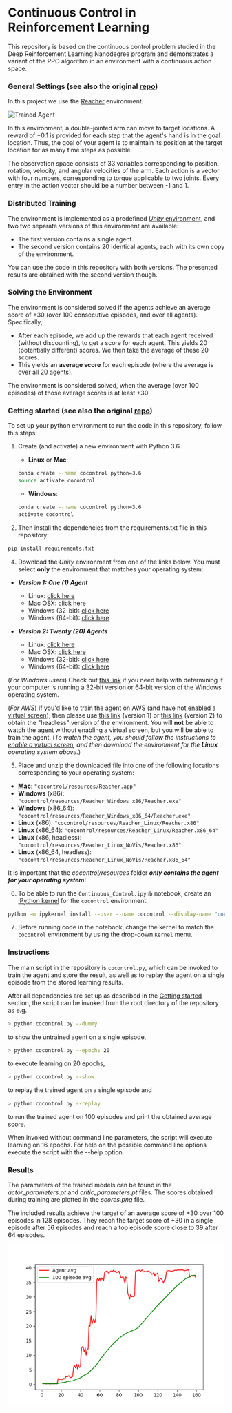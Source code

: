 # Continuous Control in Reinforcement Learning

This repository is based on the continuous control problem studied in the Deep Reinforcement Learning Nanodegree program and demonstrates a variant of the PPO  algorithm in an environment with a continuous action space.

### General Settings (see also the original [repo](https://github.com/udacity/deep-reinforcement-learning/tree/master/p2_continuous-control))

In this project we use the [Reacher](https://github.com/Unity-Technologies/ml-agents/blob/master/docs/Learning-Environment-Examples.md#reacher) environment.

![Trained Agent](resources/small_agent.gif)

In this environment, a double-jointed arm can move to target locations. A reward of +0.1 is provided for each step that the agent's hand is in the goal location. Thus, the goal of your agent is to maintain its position at the target location for as many time steps as possible.

The observation space consists of 33 variables corresponding to position, rotation, velocity, and angular velocities of the arm. Each action is a vector with four numbers, corresponding to torque applicable to two joints. Every entry in the action vector should be a number between -1 and 1.

### Distributed Training

The environment is implemented as a predefined [*Unity* environment](https://github.com/Unity-Technologies/ml-agents), and two two separate versions of this environment are available:
- The first version contains a single agent.
- The second version contains 20 identical agents, each with its own copy of the environment.  

You can use the code in this repository with both versions. The presented results are obtained with the second version though.

### Solving the Environment

The environment is considered solved if the  agents achieve an average score of +30 (over 100 consecutive episodes, and over all agents).  Specifically,
- After each episode, we add up the rewards that each agent received (without discounting), to get a score for each agent.  This yields 20 (potentially different) scores.  We then take the average of these 20 scores.
- This yields an **average score** for each episode (where the average is over all 20 agents).

The environment is considered solved, when the average (over 100 episodes) of those average scores is at least +30.

### Getting started (see also the original [repo](https://github.com/udacity/deep-reinforcement-learning/tree/master/p2_continuous-control))

To set up your python environment to run the code in this repository, follow this steps:

1. Create (and activate) a new environment with Python 3.6.

	- __Linux__ or __Mac__:
	```bash
	conda create --name cocontrol python=3.6
	source activate cocontrol
	```
	- __Windows__:
	```bash
	conda create --name cocontrol python=3.6
	activate cocontrol
	```

3. Then install the dependencies from the requirements.txt file in this repository:
```bash
pip install requirements.txt
```

4. Download the *Unity* environment from one of the links below. You must select **only** the environment that matches your operating system:
  - **_Version 1: One (1) Agent_**
      - Linux: [click here](https://s3-us-west-1.amazonaws.com/udacity-drlnd/P2/Reacher/one_agent/Reacher_Linux.zip)
      - Mac OSX: [click here](https://s3-us-west-1.amazonaws.com/udacity-drlnd/P2/Reacher/one_agent/Reacher.app.zip)
      - Windows (32-bit): [click here](https://s3-us-west-1.amazonaws.com/udacity-drlnd/P2/Reacher/one_agent/Reacher_Windows_x86.zip)
      - Windows (64-bit): [click here](https://s3-us-west-1.amazonaws.com/udacity-drlnd/P2/Reacher/one_agent/Reacher_Windows_x86_64.zip)

  - **_Version 2: Twenty (20) Agents_**
      - Linux: [click here](https://s3-us-west-1.amazonaws.com/udacity-drlnd/P2/Reacher/Reacher_Linux.zip)
      - Mac OSX: [click here](https://s3-us-west-1.amazonaws.com/udacity-drlnd/P2/Reacher/Reacher.app.zip)
      - Windows (32-bit): [click here](https://s3-us-west-1.amazonaws.com/udacity-drlnd/P2/Reacher/Reacher_Windows_x86.zip)
      - Windows (64-bit): [click here](https://s3-us-west-1.amazonaws.com/udacity-drlnd/P2/Reacher/Reacher_Windows_x86_64.zip)

(_For Windows users_) Check out [this link](https://support.microsoft.com/en-us/help/827218/how-to-determine-whether-a-computer-is-running-a-32-bit-version-or-64) if you need help with determining if your computer is running a 32-bit version or 64-bit version of the Windows operating system.

(_For AWS_) If you'd like to train the agent on AWS (and have not [enabled a virtual screen](https://github.com/Unity-Technologies/ml-agents/blob/master/docs/Training-on-Amazon-Web-Service.md)), then please use [this link](https://s3-us-west-1.amazonaws.com/udacity-drlnd/P2/Reacher/one_agent/Reacher_Linux_NoVis.zip) (version 1) or [this link](https://s3-us-west-1.amazonaws.com/udacity-drlnd/P2/Reacher/Reacher_Linux_NoVis.zip) (version 2) to obtain the "headless" version of the environment.  You will **not** be able to watch the agent without enabling a virtual screen, but you will be able to train the agent.  (_To watch the agent, you should follow the instructions to [enable a virtual screen](https://github.com/Unity-Technologies/ml-agents/blob/master/docs/Training-on-Amazon-Web-Service.md), and then download the environment for the **Linux** operating system above._)

5. Place and unzip the downloaded file into one of the following locations corresponding to your operating system:
  - **Mac**: `"cocontrol/resources/Reacher.app"`
  - **Windows** (x86): `"cocontrol/resources/Reacher_Windows_x86/Reacher.exe"`
  - **Windows** (x86_64): `"cocontrol/resources/Reacher_Windows_x86_64/Reacher.exe"`
  - **Linux** (x86): `"cocontrol/resources/Reacher_Linux/Reacher.x86"`
  - **Linux** (x86_64): `"cocontrol/resources/Reacher_Linux/Reacher.x86_64"`
  - **Linux** (x86, headless): `"cocontrol/resources/Reacher_Linux_NoVis/Reacher.x86"`
  - **Linux** (x86_64, headless): `"cocontrol/resources/Reacher_Linux_NoVis/Reacher.x86_64"`

It is important that the *cocontrol/resources* folder **_only contains the agent for your operating system_**!

6. To be able to run the `Continuous_Control.ipynb` notebook, create an [IPython kernel](http://ipython.readthedocs.io/en/stable/install/kernel_install.html) for the `cocontrol` environment.  
```bash
python -m ipykernel install --user --name cocontrol --display-name "cocontrol"
```

7. Before running code in the notebook, change the kernel to match the `cocontrol` environment by using the drop-down `Kernel` menu.

### Instructions

The main script in the repository is `cocontrol.py`, which can be invoked to train the agent and store the result, as well as to replay the agent on a single episode from the stored learning results.

After all dependencies are set up as described in the [Getting started](#getting-started) section, the script can be invoked from the root directory of the repository as e.g.
```bash
> python cocontrol.py --dummy
```
to show the untrained agent on a single episode,
```bash
> python cocontrol.py --epochs 20
```
to execute learning on 20 epochs,
```bash
> python cocontrol.py --show
```
to replay the trained agent on a single episode and
```bash
> python cocontrol.py --replay
```
to run the trained agent on 100 episodes and print the obtained average score.

When invoked without command line parameters, the script will execute learning on 16 epochs. For help on the possible command line options execute the script with the --help option.

### Results

The parameters of the trained models can be found in the *actor_parameters.pt* and *critic_parameters.pt* files. The scores obtained during training are plotted in the *scores.png* file.

The included results achieve the target of an average score of +30 over 100 episodes in 128 episodes. They reach the target score of +30 in a single episode after 56 episodes and reach a top episode score close to 39 after 64 episodes.

![Scores](scores.png)
